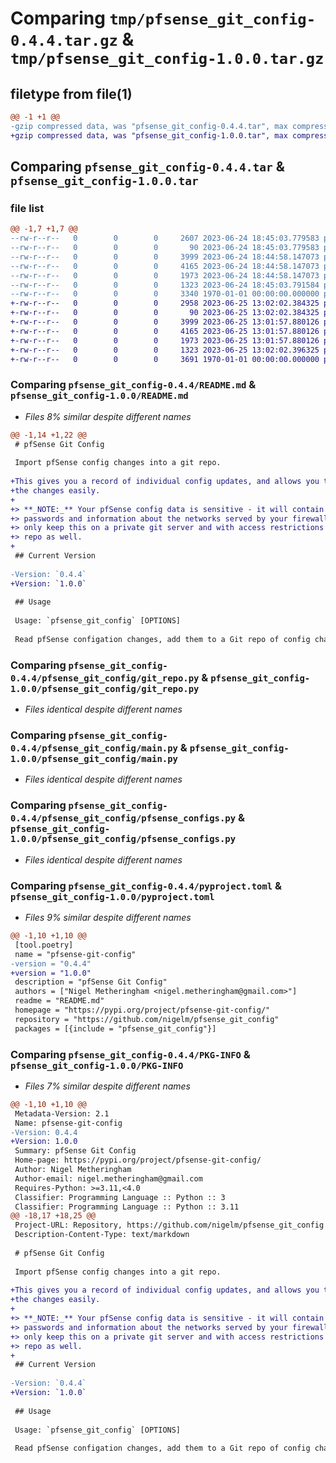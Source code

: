 # Comparing `tmp/pfsense_git_config-0.4.4.tar.gz` & `tmp/pfsense_git_config-1.0.0.tar.gz`

## filetype from file(1)

```diff
@@ -1 +1 @@
-gzip compressed data, was "pfsense_git_config-0.4.4.tar", max compression
+gzip compressed data, was "pfsense_git_config-1.0.0.tar", max compression
```

## Comparing `pfsense_git_config-0.4.4.tar` & `pfsense_git_config-1.0.0.tar`

### file list

```diff
@@ -1,7 +1,7 @@
--rw-r--r--   0        0        0     2607 2023-06-24 18:45:03.779583 pfsense_git_config-0.4.4/README.md
--rw-r--r--   0        0        0       90 2023-06-24 18:45:03.779583 pfsense_git_config-0.4.4/pfsense_git_config/__init__.py
--rw-r--r--   0        0        0     3999 2023-06-24 18:44:58.147073 pfsense_git_config-0.4.4/pfsense_git_config/git_repo.py
--rw-r--r--   0        0        0     4165 2023-06-24 18:44:58.147073 pfsense_git_config-0.4.4/pfsense_git_config/main.py
--rw-r--r--   0        0        0     1973 2023-06-24 18:44:58.147073 pfsense_git_config-0.4.4/pfsense_git_config/pfsense_configs.py
--rw-r--r--   0        0        0     1323 2023-06-24 18:45:03.791584 pfsense_git_config-0.4.4/pyproject.toml
--rw-r--r--   0        0        0     3340 1970-01-01 00:00:00.000000 pfsense_git_config-0.4.4/PKG-INFO
+-rw-r--r--   0        0        0     2958 2023-06-25 13:02:02.384325 pfsense_git_config-1.0.0/README.md
+-rw-r--r--   0        0        0       90 2023-06-25 13:02:02.384325 pfsense_git_config-1.0.0/pfsense_git_config/__init__.py
+-rw-r--r--   0        0        0     3999 2023-06-25 13:01:57.880126 pfsense_git_config-1.0.0/pfsense_git_config/git_repo.py
+-rw-r--r--   0        0        0     4165 2023-06-25 13:01:57.880126 pfsense_git_config-1.0.0/pfsense_git_config/main.py
+-rw-r--r--   0        0        0     1973 2023-06-25 13:01:57.880126 pfsense_git_config-1.0.0/pfsense_git_config/pfsense_configs.py
+-rw-r--r--   0        0        0     1323 2023-06-25 13:02:02.396325 pfsense_git_config-1.0.0/pyproject.toml
+-rw-r--r--   0        0        0     3691 1970-01-01 00:00:00.000000 pfsense_git_config-1.0.0/PKG-INFO
```

### Comparing `pfsense_git_config-0.4.4/README.md` & `pfsense_git_config-1.0.0/README.md`

 * *Files 8% similar despite different names*

```diff
@@ -1,14 +1,22 @@
 # pfSense Git Config
 
 Import pfSense config changes into a git repo.
 
+This gives you a record of individual config updates, and allows you to browse
+the changes easily.
+
+> **_NOTE:_** Your pfSense config data is sensitive - it will contain hashed
+> passwords and information about the networks served by your firewall. I would
+> only keep this on a private git server and with access restrictions on the
+> repo as well.
+
 ## Current Version
 
-Version: `0.4.4`
+Version: `1.0.0`
 
 ## Usage
 
 Usage: `pfsense_git_config` [OPTIONS]
 
 Read pfSense configation changes, add them to a Git repo of config changes
```

### Comparing `pfsense_git_config-0.4.4/pfsense_git_config/git_repo.py` & `pfsense_git_config-1.0.0/pfsense_git_config/git_repo.py`

 * *Files identical despite different names*

### Comparing `pfsense_git_config-0.4.4/pfsense_git_config/main.py` & `pfsense_git_config-1.0.0/pfsense_git_config/main.py`

 * *Files identical despite different names*

### Comparing `pfsense_git_config-0.4.4/pfsense_git_config/pfsense_configs.py` & `pfsense_git_config-1.0.0/pfsense_git_config/pfsense_configs.py`

 * *Files identical despite different names*

### Comparing `pfsense_git_config-0.4.4/pyproject.toml` & `pfsense_git_config-1.0.0/pyproject.toml`

 * *Files 9% similar despite different names*

```diff
@@ -1,10 +1,10 @@
 [tool.poetry]
 name = "pfsense-git-config"
-version = "0.4.4"
+version = "1.0.0"
 description = "pfSense Git Config"
 authors = ["Nigel Metheringham <nigel.metheringham@gmail.com>"]
 readme = "README.md"
 homepage = "https://pypi.org/project/pfsense-git-config/"
 repository = "https://github.com/nigelm/pfsense_git_config"
 packages = [{include = "pfsense_git_config"}]
```

### Comparing `pfsense_git_config-0.4.4/PKG-INFO` & `pfsense_git_config-1.0.0/PKG-INFO`

 * *Files 7% similar despite different names*

```diff
@@ -1,10 +1,10 @@
 Metadata-Version: 2.1
 Name: pfsense-git-config
-Version: 0.4.4
+Version: 1.0.0
 Summary: pfSense Git Config
 Home-page: https://pypi.org/project/pfsense-git-config/
 Author: Nigel Metheringham
 Author-email: nigel.metheringham@gmail.com
 Requires-Python: >=3.11,<4.0
 Classifier: Programming Language :: Python :: 3
 Classifier: Programming Language :: Python :: 3.11
@@ -18,17 +18,25 @@
 Project-URL: Repository, https://github.com/nigelm/pfsense_git_config
 Description-Content-Type: text/markdown
 
 # pfSense Git Config
 
 Import pfSense config changes into a git repo.
 
+This gives you a record of individual config updates, and allows you to browse
+the changes easily.
+
+> **_NOTE:_** Your pfSense config data is sensitive - it will contain hashed
+> passwords and information about the networks served by your firewall. I would
+> only keep this on a private git server and with access restrictions on the
+> repo as well.
+
 ## Current Version
 
-Version: `0.4.4`
+Version: `1.0.0`
 
 ## Usage
 
 Usage: `pfsense_git_config` [OPTIONS]
 
 Read pfSense configation changes, add them to a Git repo of config changes
```

